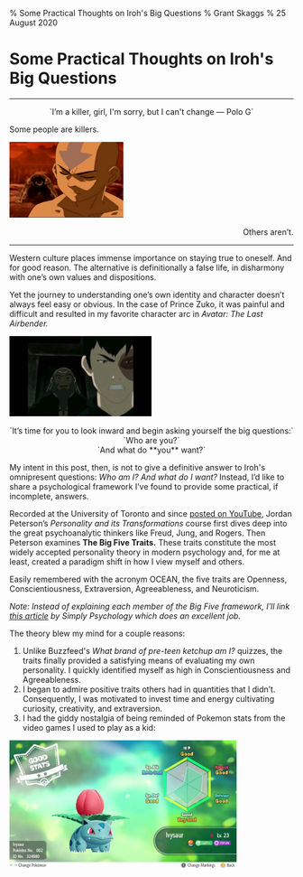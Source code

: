 % Some Practical Thoughts on Iroh's Big Questions
% Grant Skaggs 
% 25 August 2020

# Some Practical Thoughts on Iroh's Big Questions

<hr>

<p style="text-align:center"> 
`I’m a killer, girl, I'm sorry, but I can't change — Polo G` 
</p>

Some people are killers.

<img src="../resources/big-five/avatar-aang-mercy.jpg" alt="aang showing mercy" style="max-width:40%; margin:auto;">

<p style="text-align:right;">Others aren’t.</p>

<hr>

Western culture places immense importance on staying true to oneself. And for good reason. The alternative is definitionally a false life, in disharmony with one’s own values and dispositions.

Yet the journey to understanding one’s own identity and character doesn’t always feel easy or obvious. In the case of Prince Zuko, it was painful and difficult and resulted in my favorite character arc in *Avatar: The Last Airbender.*


<img src="../resources/big-five/zuko.jpg" alt="zuko showing mercy" style="max-width:50%; margin:auto;">

<p style="text-align:center"> 
`It’s time for you to look inward and begin asking yourself the big questions:` <br> `Who are you?` <br> `And what do **you** want?`
</p>

My intent in this post, then, is not to give a definitive answer to Iroh's omnipresent questions: *Who am I? And what do I want?* Instead, I’d like to share a psychological framework I’ve found to provide some practical, if incomplete, answers. 

Recorded at the University of Toronto and since [posted on YouTube](https://www.youtube.com/watch?v=kYYJlNbV1OM&list=PL22J3VaeABQApSdW8X71Ihe34eKN6XhCi), Jordan Peterson’s *Personality and its Transformations* course first dives deep into the great psychoanalytic thinkers like Freud, Jung, and Rogers. Then Peterson examines **The Big Five Traits.** These traits constitute the most widely accepted personality theory in modern psychology and, for me at least, created a paradigm shift in how I view myself and others. 

Easily remembered with the acronym OCEAN, the five traits are Openness, Conscientiousness, Extraversion, Agreeableness, and Neuroticism. 

*Note: Instead of explaining each member of the Big Five framework, I'll link [this article](https://www.simplypsychology.org/big-five-personality.html) by Simply Psychology which does an excellent job.*

The theory blew my mind for a couple reasons:

1. Unlike Buzzfeed's *What brand of pre-teen ketchup am I?* quizzes, the traits finally provided a satisfying means of evaluating my own personality. I quickly identified myself as high in Conscientiousness and Agreeableness. 
1. I began to admire positive traits others had in quantities that I didn’t. Consequently, I was motivated to invest time and energy cultivating curiosity, creativity, and extraversion.
1. I had the giddy nostalgia of being reminded of Pokemon stats from the video games I used to play as a kid:

<img src="../resources/big-five/bulbasaur.jpg" alt="bulbsaur stats" style="max-width:80%; margin:auto;">

